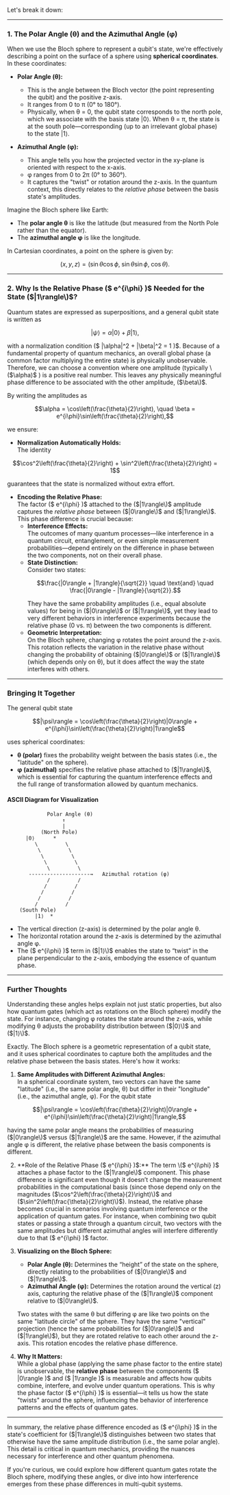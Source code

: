 Let's break it down:

---

### 1. The Polar Angle (θ) and the Azimuthal Angle (φ)

When we use the Bloch sphere to represent a qubit's state, we're effectively describing a point on the surface of a sphere using **spherical coordinates**. In these coordinates:

- **Polar Angle (θ):**  
  - This is the angle between the Bloch vector (the point representing the qubit) and the positive z-axis.  
  - It ranges from 0 to π (0° to 180°).  
  - Physically, when θ = 0, the qubit state corresponds to the north pole, which we associate with the basis state |0⟩. When θ = π, the state is at the south pole—corresponding (up to an irrelevant global phase) to the state |1⟩.
  
- **Azimuthal Angle (φ):**  
  - This angle tells you how the projected vector in the xy-plane is oriented with respect to the x-axis.  
  - φ ranges from 0 to 2π (0° to 360°).  
  - It captures the "twist" or rotation around the z-axis. In the quantum context, this directly relates to the *relative phase* between the basis state's amplitudes.
  
Imagine the Bloch sphere like Earth:  
- The **polar angle θ** is like the latitude (but measured from the North Pole rather than the equator).  
- The **azimuthal angle φ** is like the longitude.  

In Cartesian coordinates, a point on the sphere is given by:  
```math
(x, y, z) = (\sin\theta\cos\phi,\; \sin\theta\sin\phi,\; \cos\theta).
```

---

### 2. Why Is the Relative Phase \($ e^{i\phi} \)$ Needed for the State \($|1\rangle\)$?

Quantum states are expressed as superpositions, and a general qubit state is written as

```math
|\psi\rangle = \alpha |0\rangle + \beta |1\rangle,
```

with a normalization condition \($ |\alpha|^2 + |\beta|^2 = 1 \)$. Because of a fundamental property of quantum mechanics, an overall global phase (a common factor multiplying the entire state) is physically unobservable. Therefore, we can choose a convention where one amplitude (typically \($\alpha\)$ ) is a positive real number. This leaves any physically meaningful phase difference to be associated with the other amplitude, \($\beta\)$.

By writing the amplitudes as

```math
\alpha = \cos\left(\frac{\theta}{2}\right), \quad \beta = e^{i\phi}\sin\left(\frac{\theta}{2}\right),
```

we ensure:

- **Normalization Automatically Holds:**  
  The identity
```math
\cos^2\left(\frac{\theta}{2}\right) + \sin^2\left(\frac{\theta}{2}\right) = 1
```  
  guarantees that the state is normalized without extra effort.

- **Encoding the Relative Phase:**  
  The factor \($ e^{i\phi} \)$ attached to the \($|1\rangle\)$ amplitude captures the *relative phase* between \($|0\rangle\)$ and \($|1\rangle\)$. This phase difference is crucial because:
  - **Interference Effects:**  
    The outcomes of many quantum processes—like interference in a quantum circuit, entanglement, or even simple measurement probabilities—depend entirely on the difference in phase between the two components, not on their overall phase.
  - **State Distinction:**  
    Consider two states:
    ```math
    \frac{|0\rangle + |1\rangle}{\sqrt{2}} \quad \text{and} \quad \frac{|0\rangle - |1\rangle}{\sqrt{2}}.
    ```
    They have the same probability amplitudes (i.e., equal absolute values) for being in \($|0\rangle\)$ or \($|1\rangle\)$, yet they lead to very different behaviors in interference experiments because the relative phase (0 vs. π) between the two components is different.
  - **Geometric Interpretation:**  
    On the Bloch sphere, changing φ rotates the point around the z-axis. This rotation reflects the variation in the relative phase without changing the probability of obtaining \($|0\rangle\)$ or \($|1\rangle\)$ (which depends only on θ), but it does affect the way the state interferes with others.

---

### Bringing It Together

The general qubit state

```math
|\psi\rangle = \cos\left(\frac{\theta}{2}\right)|0\rangle + e^{i\phi}\sin\left(\frac{\theta}{2}\right)|1\rangle
```

uses spherical coordinates:
- **θ (polar)** fixes the probability weight between the basis states (i.e., the "latitude" on the sphere).
- **φ (azimuthal)** specifies the relative phase attached to \($|1\rangle\)$, which is essential for capturing the quantum interference effects and the full range of transformation allowed by quantum mechanics.

#### ASCII Diagram for Visualization

```
             Polar Angle (θ)
                  ↑
                  |
           (North Pole)
      |0⟩      *      
         \         \
          \         \
           \         \
            \         \
             \         \
       --------------------→   Azimuthal rotation (φ)
             /         /
            /         /
           /         /
          /         /
         /         /
    (South Pole)
         |1⟩  *
```

- The vertical direction (z-axis) is determined by the polar angle θ.
- The horizontal rotation around the z-axis is determined by the azimuthal angle φ.
- The \($ e^{i\phi} \)$ term in \($|1⟩\)$ enables the state to “twist” in the plane perpendicular to the z-axis, embodying the essence of quantum phase.

---

### Further Thoughts

Understanding these angles helps explain not just static properties, but also how quantum gates (which act as rotations on the Bloch sphere) modify the state. For instance, changing φ rotates the state around the z-axis, while modifying θ adjusts the probability distribution between \($|0⟩\)$ and \($|1⟩\)$.

Exactly. The Bloch sphere is a geometric representation of a qubit state, and it uses spherical coordinates to capture both the amplitudes and the relative phase between the basis states. Here's how it works:

1. **Same Amplitudes with Different Azimuthal Angles:**  
   In a spherical coordinate system, two vectors can have the same "latitude" (i.e., the same polar angle, θ) but differ in their "longitude" (i.e., the azimuthal angle, φ). For the qubit state  
```math
|\psi\rangle = \cos\left(\frac{\theta}{2}\right)|0\rangle + e^{i\phi}\sin\left(\frac{\theta}{2}\right)|1\rangle,
```
   having the same polar angle means the probabilities of measuring \($|0\rangle\)$ versus \($|1\rangle\)$ are the same. However, if the azimuthal angle φ is different, the relative phase between the basis components is different.

2. **Role of the Relative Phase \($ e^{i\phi} \)$:**  
   The term \($ e^{i\phi} \)$ attaches a phase factor to the \($|1\rangle\)$ component. This phase difference is significant even though it doesn’t change the measurement probabilities in the computational basis (since those depend only on the magnitudes \($\cos^2\left(\frac{\theta}{2}\right)\)$ and \($\sin^2\left(\frac{\theta}{2}\right)\)$). Instead, the relative phase becomes crucial in scenarios involving quantum interference or the application of quantum gates. For instance, when combining two qubit states or passing a state through a quantum circuit, two vectors with the same amplitudes but different azimuthal angles will interfere differently due to that \($ e^{i\phi} \)$ factor.

3. **Visualizing on the Bloch Sphere:**  
   - **Polar Angle (θ):** Determines the “height” of the state on the sphere, directly relating to the probabilities of \($|0\rangle\)$ and \($|1\rangle\)$.  
   - **Azimuthal Angle (φ):** Determines the rotation around the vertical (z) axis, capturing the relative phase of the \($|1\rangle\)$ component relative to \($|0\rangle\)$.  
     
   Two states with the same θ but differing φ are like two points on the same "latitude circle" of the sphere. They have the same "vertical" projection (hence the same probabilities for \($|0\rangle\)$ and \($|1\rangle\)$), but they are rotated relative to each other around the z-axis. This rotation encodes the relative phase difference.

4. **Why It Matters:**  
   While a global phase (applying the same phase factor to the entire state) is unobservable, the **relative phase** between the components \($ |0\rangle \)$ and \($ |1\rangle \)$ is measurable and affects how qubits combine, interfere, and evolve under quantum operations. This is why the phase factor \($ e^{i\phi} \)$ is essential—it tells us how the state "twists" around the sphere, influencing the behavior of interference patterns and the effects of quantum gates.

---

In summary, the relative phase difference encoded as \($ e^{i\phi} \)$ in the state's coefficient for \($|1\rangle\)$ distinguishes between two states that otherwise have the same amplitude distribution (i.e., the same polar angle). This detail is critical in quantum mechanics, providing the nuances necessary for interference and other quantum phenomena.

If you're curious, we could explore how different quantum gates rotate the Bloch sphere, modifying these angles, or dive into how interference emerges from these phase differences in multi-qubit systems.
